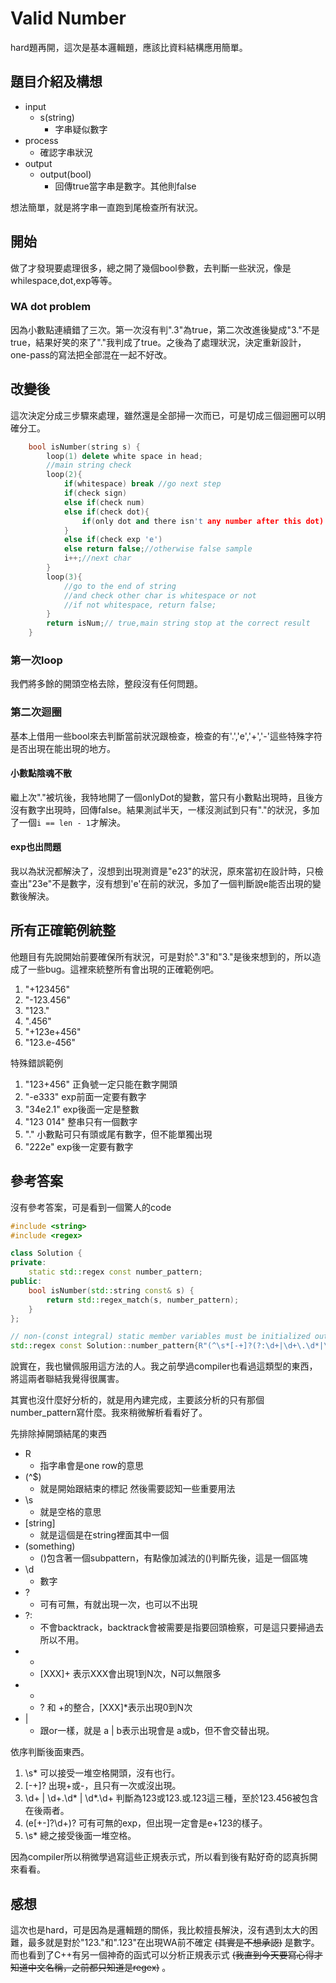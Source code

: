 # Valid Number
hard題再開，這次是基本邏輯題，應該比資料結構應用簡單。
## 題目介紹及構想
- input
  - s(string)
    - 字串疑似數字
- process
  - 確認字串狀況
- output
  - output(bool)
    - 回傳true當字串是數字。其他則false

想法簡單，就是將字串一直跑到尾檢查所有狀況。

## 開始
做了才發現要處理很多，總之開了幾個bool參數，去判斷一些狀況，像是whilespace,dot,exp等等。

### WA dot problem
因為小數點連續錯了三次。第一次沒有判".3"為true，第二次改進後變成"3."不是true，結果好笑的來了"."我判成了true。之後為了處理狀況，決定重新設計，one-pass的寫法把全部混在一起不好改。

## 改變後
這次決定分成三步驟來處理，雖然還是全部掃一次而已，可是切成三個迴圈可以明確分工。
```C++ = 
    bool isNumber(string s) {
        loop(1) delete white space in head;
        //main string check
        loop(2){
            if(whitespace) break //go next step
            if(check sign)
            else if(check num)
            else if(check dot){
                if(only dot and there isn't any number after this dot) return false;
            }
            else if(check exp 'e')
            else return false;//otherwise false sample
            i++;//next char
        }
        loop(3){
            //go to the end of string
            //and check other char is whitespace or not
            //if not whitespace, return false;
        }
        return isNum;// true,main string stop at the correct result 
    }
```

### 第一次loop
我們將多餘的開頭空格去除，整段沒有任何問題。

### 第二次迴圈
基本上借用一些bool來去判斷當前狀況跟檢查，檢查的有'.','e','+','-'這些特殊字符是否出現在能出現的地方。

#### 小數點陰魂不散
繼上次"."被坑後，我特地開了一個onlyDot的變數，當只有小數點出現時，且後方沒有數字出現時，回傳false。結果測試半天，一樣沒測試到只有"."的狀況，多加了一個`i == len - 1`才解決。

#### exp也出問題
我以為狀況都解決了，沒想到出現測資是"e23"的狀況，原來當初在設計時，只檢查出"23e"不是數字，沒有想到'e'在前的狀況，多加了一個判斷說e能否出現的變數後解決。

## 所有正確範例統整
他題目有先說開始前要確保所有狀況，可是對於".3"和"3."是後來想到的，所以造成了一些bug。這裡來統整所有會出現的正確範例吧。
1. "+123456"
2. "-123.456"
3. "123."
4. ".456"
5. "+123e+456"
6. "123.e-456"

特殊錯誤範例
1. "123+456"
  正負號一定只能在數字開頭
2. "-e333"
  exp前面一定要有數字
3. "34e2.1"
  exp後面一定是整數
4. "123 014"
  整串只有一個數字
5. "."
  小數點可只有頭或尾有數字，但不能單獨出現
6. "222e"
  exp後一定要有數字

## 參考答案
沒有參考答案，可是看到一個驚人的code
```C++ =
#include <string>
#include <regex>

class Solution {
private:
    static std::regex const number_pattern;
public:
    bool isNumber(std::string const& s) {
        return std::regex_match(s, number_pattern);
    }
};

// non-(const integral) static member variables must be initialized out-of-line.
std::regex const Solution::number_pattern{R"(^\s*[-+]?(?:\d+|\d+\.\d*|\d*\.\d+)(?:e[+-]?\d+)?\s*$)"};
```
說實在，我也蠻佩服用這方法的人。我之前學過compiler也看過這類型的東西，將這兩者聯結我覺得很厲害。

其實也沒什麼好分析的，就是用內建完成，主要該分析的只有那個number_pattern寫什麼。我來稍微解析看看好了。

先排除掉開頭結尾的東西
- R
  - 指字串會是one row的意思
- (^$)
  - 就是開始跟結束的標記
然後需要認知一些重要用法
- \s
  - 就是空格的意思 
- [string]
  - 就是這個是在string裡面其中一個
- (something)
  - ()包含著一個subpattern，有點像加減法的()判斷先後，這是一個區塊
- \d
  - 數字 
- ?
  - 可有可無，有就出現一次，也可以不出現
- ?:
  - 不會backtrack，backtrack會被需要是指要回頭檢察，可是這只要掃過去所以不用。
- +
  - [XXX]+ 表示XXX會出現1到N次，N可以無限多
- *
  - ? 和 +的整合，[XXX]*表示出現0到N次
- |
  - 跟or一樣，就是 a | b表示出現會是 a或b，但不會交替出現。

依序判斷後面東西。
1. \s*
  可以接受一堆空格開頭，沒有也行。
2. [-+]?
  出現+或-，且只有一次或沒出現。
3. \d+ | \d+\.\d* | \d*\.\d+
  判斷為123或123.或.123這三種，至於123.456被包含在後兩者。
4. (e[+-]?\d+)?
  可有可無的exp，但出現一定會是e+123的樣子。
5. \s*
  總之接受後面一堆空格。

因為compiler所以稍微學過寫這些正規表示式，所以看到後有點好奇的認真拆開來看看。
## 感想
這次也是hard，可是因為是邏輯題的關係，我比較擅長解決，沒有遇到太大的困難，最多就是對於"123."和".123"在出現WA前不確定 ~~(其實是不想承認)~~ 是數字。而也看到了C++有另一個神奇的函式可以分析正規表示式 ~~(我直到今天要寫心得才知道中文名稱，之前都只知道是regex)~~ 。
